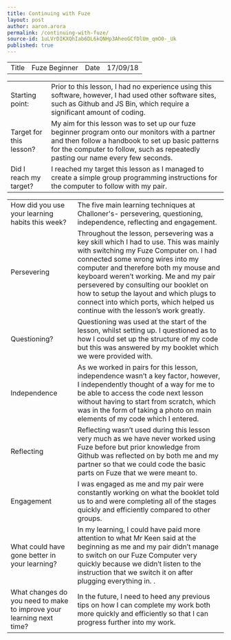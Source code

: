 ```yaml
---
title: Continuing with Fuze
layout: post
author: aaron.arora
permalink: /continuing-with-fuze/
source-id: 1uLVrDIKXQhIab6DL6kQNHp3AheoGCfDlUm_qmO0-_Uk
published: true
---
```

<table>
  <tr>
    <td>Title</td>
    <td>Fuze Beginner</td>
    <td>Date</td>
    <td>17/09/18</td>
  </tr>
</table>


<table>
  <tr>
    <td>Starting point:</td>
    <td>Prior to this lesson, I had no experience using this software, however, I had used other software sites, such as Github and JS Bin, which require a significant amount of coding. </td>
  </tr>
  <tr>
    <td>Target for this lesson?</td>
    <td>My aim for this lesson was to set up our fuze beginner program onto our monitors with a partner and then follow a handbook to set up basic patterns for the computer to follow, such as repeatedly pasting our name every few seconds. </td>
  </tr>
  <tr>
    <td>Did I reach my target? </td>
    <td>I reached my target this lesson as I managed to create a simple group programming instructions for the computer to follow with my pair.  </td>
  </tr>
</table>


<table>
  <tr>
    <td>How did you use your learning habits this week?</td>
    <td>The five main learning techniques at Challoner's- persevering, questioning, independence, reflecting and engagement.
</td>
  </tr>
  <tr>
    <td>Persevering</td>
    <td>Throughout the lesson, persevering was a key skill which I had to use. This was mainly with switching my Fuze Computer on. I had connected some wrong wires into my computer and therefore both my mouse and keyboard weren’t working. Me and my pair persevered by consulting our booklet on how to setup the layout and which plugs to connect into which ports, which helped us continue with the lesson’s work greatly. </td>
  </tr>
  <tr>
    <td>Questioning?</td>
    <td>Questioning was used at the start of the lesson, whilst setting up. I questioned as to how I could set up the structure of my code but this was answered by my booklet which we were provided with. </td>
  </tr>
  <tr>
    <td>Independence</td>
    <td>As we worked in pairs for this lesson, independence wasn’t a key factor, however, I independently thought of a way for me to be able to access the code next lesson without having to start from scratch, which was in the form of taking a photo on main elements of my code which I entered.</td>
  </tr>
  <tr>
    <td>Reflecting</td>
    <td>Reflecting wasn’t used during this lesson very much as we have never worked using Fuze before but prior knowledge from Github was reflected on by both me and my partner so that we could code the basic parts on Fuze that we were meant to. </td>
  </tr>
  <tr>
    <td>Engagement</td>
    <td>I was engaged as me and my pair were constantly working on what the booklet told us to and were completing all of the stages quickly and efficiently compared to other groups. </td>
  </tr>
  <tr>
    <td>What could have gone better in your learning?</td>
    <td>In my learning, I could have paid more attention to what Mr Keen said at the beginning as me and my pair didn’t manage to switch on our Fuze Computer very quickly because we didn’t listen to the instruction that we switch it on after plugging everything in. . </td>
  </tr>
  <tr>
    <td>What changes do you need to make to improve your learning next time?</td>
    <td>In the future, I need to heed any previous tips on how I can complete my work both more quickly and efficiently so that I can progress further into my work. </td>
  </tr>
</table>


